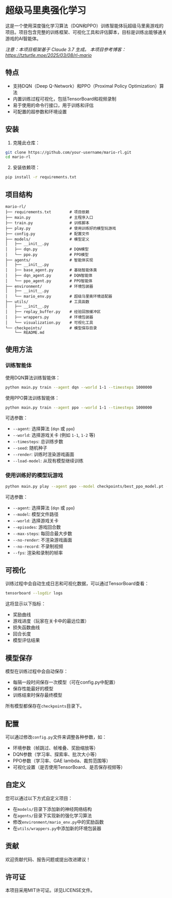 # 超级马里奥强化学习

这是一个使用深度强化学习算法（DQN和PPO）训练智能体玩超级马里奥游戏的项目。项目包含完整的训练框架、可视化工具和评估脚本，目标是训练出能够通关游戏的AI智能体。

*注意：本项目框架基于 Claude 3.7 生成。*
*本项目参考博客：https://tzturtle.moe/2025/03/08/rl-mario*

## 特点

- 支持DQN（Deep Q-Network）和PPO（Proximal Policy Optimization）算法
- 内置训练过程可视化，包括TensorBoard和视频录制
- 易于使用的命令行接口，用于训练和评估
- 可配置的超参数和环境设置

## 安装

1. 克隆此仓库：

```bash
git clone https://github.com/your-username/mario-rl.git
cd mario-rl
```

2. 安装依赖项：

```bash
pip install -r requirements.txt
```

## 项目结构

```
mario-rl/
├── requirements.txt        # 项目依赖
├── main.py                 # 主程序入口
├── train.py                # 训练脚本
├── play.py                 # 使用训练好的模型玩游戏
├── config.py               # 配置文件
├── models/                 # 模型定义
│   ├── __init__.py
│   ├── dqn.py              # DQN模型
│   └── ppo.py              # PPO模型
├── agents/                 # 智能体实现
│   ├── __init__.py
│   ├── base_agent.py       # 基础智能体类
│   ├── dqn_agent.py        # DQN智能体
│   └── ppo_agent.py        # PPO智能体
├── environment/            # 环境包装器
│   ├── __init__.py
│   └── mario_env.py        # 超级马里奥环境适配器
├── utils/                  # 工具函数
│   ├── __init__.py
│   ├── replay_buffer.py    # 经验回放缓冲区
│   ├── wrappers.py         # 环境包装器
│   └── visualization.py    # 可视化工具
└── checkpoints/            # 模型保存目录
    └── README.md
```

## 使用方法

### 训练智能体

使用DQN算法训练智能体：

```bash
python main.py train --agent dqn --world 1-1 --timesteps 1000000
```

使用PPO算法训练智能体：

```bash
python main.py train --agent ppo --world 1-1 --timesteps 1000000
```

可选参数：
- `--agent`: 选择算法 (`dqn` 或 `ppo`)
- `--world`: 选择游戏关卡 (例如 `1-1`, `1-2` 等)
- `--timesteps`: 总训练步数
- `--seed`: 随机种子
- `--render`: 训练时渲染游戏画面
- `--load-model`: 从现有模型继续训练

### 使用训练好的模型玩游戏

```bash
python main.py play --agent ppo --model checkpoints/best_ppo_model.pt --world 1-1 --no-record
```

可选参数：
- `--agent`: 选择算法 (`dqn` 或 `ppo`)
- `--model`: 模型文件路径
- `--world`: 选择游戏关卡
- `--episodes`: 游戏回合数
- `--max-steps`: 每回合最大步数
- `--no-render`: 不渲染游戏画面
- `--no-record`: 不录制视频
- `--fps`: 渲染和录制的帧率

## 可视化

训练过程中会自动生成日志和可视化数据，可以通过TensorBoard查看：

```bash
tensorboard --logdir logs
```

这将显示以下指标：
- 奖励曲线
- 游戏进度（玩家在关卡中的最远位置）
- 损失函数曲线
- 回合长度
- 模型评估结果

## 模型保存

模型在训练过程中会自动保存：
- 每隔一段时间保存一次模型（可在config.py中配置）
- 保存性能最好的模型
- 训练结束时保存最终模型

所有模型都保存在`checkpoints`目录下。

## 配置

可以通过修改`config.py`文件来调整各种参数，如：
- 环境参数（帧跳过、帧堆叠、奖励缩放等）
- DQN参数（学习率、探索率、批次大小等）
- PPO参数（学习率、GAE lambda、裁剪范围等）
- 可视化设置（是否使用TensorBoard、是否保存视频等）

## 自定义

您可以通过以下方式自定义项目：
- 在`models/`目录下添加新的神经网络结构
- 在`agents/`目录下实现新的强化学习算法
- 修改`environment/mario_env.py`中的奖励函数
- 在`utils/wrappers.py`中添加新的环境包装器

## 贡献

欢迎贡献代码、报告问题或提出改进建议！

## 许可证

本项目采用MIT许可证。详见LICENSE文件。
